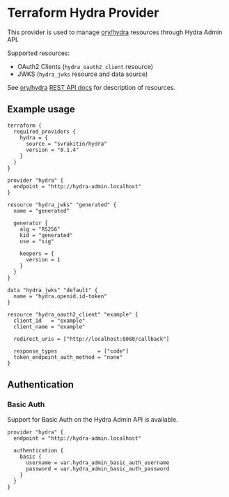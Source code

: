 # Terraform Hydra Provider

This provider is used to manage [ory/hydra](https://github.com/ory/hydra) resources through Hydra Admin API.

Supported resources:

- OAuth2 Clients (`hydra_oauth2_client` resource)
- JWKS (`hydra_jwks` resource and data source)

See [ory/hydra](https://github.com/ory/hydra) [REST API docs](https://www.ory.sh/hydra/docs/reference/api/) for description of resources.

## Example usage

```hcl
terraform {
  required_providers {
    hydra = {
      source = "svrakitin/hydra"
      version = "0.1.4"
    }
  }
}

provider "hydra" {
  endpoint = "http://hydra-admin.localhost"
}

resource "hydra_jwks" "generated" {
  name = "generated"

  generator {
    alg = "RS256"
    kid = "generated"
    use = "sig"

    keepers = {
      version = 1
    }
  }
}

data "hydra_jwks" "default" {
  name = "hydra.openid.id-token"
}

resource "hydra_oauth2_client" "example" {
  client_id   = "example"
  client_name = "example"

  redirect_uris = ["http://localhost:8080/callback"]
  
  response_types             = ["code"]
  token_endpoint_auth_method = "none"
}
```

## Authentication

### Basic Auth

Support for Basic Auth on the Hydra Admin API is available.

```hcl
provider "hydra" {
  endpoint = "http://hydra-admin.localhost"

  authentication {
    basic {
      username = var.hydra_admin_basic_auth_username
      password = var.hydra_admin_basic_auth_password
    }
  }
}
```
